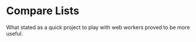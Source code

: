 Compare Lists
=============
What stated as a quick project to play with web workers proved to be more useful.